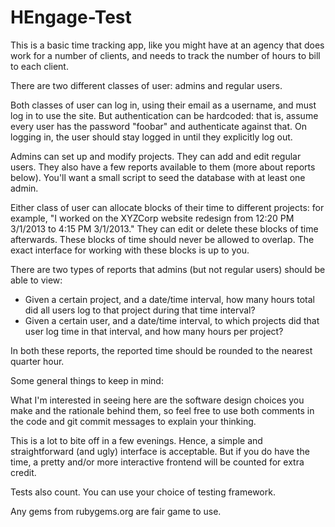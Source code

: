 HEngage-Test
============

This is a basic time tracking app, like you might have at an agency that does work for a number of clients, and needs to track the number of hours to bill to each client.

There are two different classes of user: admins and regular users.

Both classes of user can log in, using their email as a username, and must log in to use the site. But authentication can be hardcoded: that is, assume every user has the password "foobar" and authenticate against that. On logging in, the user should stay logged in until they explicitly log out.

Admins can set up and modify projects. They can add and edit regular users. They also have a few reports available to them (more about reports below). You'll want a small script to seed the database with at least one admin.

Either class of user can allocate blocks of their time to different projects: for example, "I worked on the XYZCorp website redesign from 12:20 PM 3/1/2013 to 4:15 PM 3/1/2013." They can edit or delete these blocks of time afterwards. These blocks of time should never be allowed to overlap. The exact interface for working with these blocks is up to you.

There are two types of reports that admins (but not regular users) should be able to view:
  - Given a certain project, and a date/time interval, how many hours total did all users log to that project during that time interval?
  - Given a certain user, and a date/time interval, to which projects did that user log time in that interval, and how many hours per project?

In both these reports, the reported time should be rounded to the nearest quarter hour.



Some general things to keep in mind:

What I'm interested in seeing here are the software design choices you make and the rationale behind them, so feel free to use both comments in the code and git commit messages to explain your thinking.

This is a lot to bite off in a few evenings. Hence, a simple and straightforward (and ugly) interface is acceptable. But if you do have the time, a pretty and/or more interactive frontend will be counted for extra credit.

Tests also count. You can use your choice of testing framework.

Any gems from rubygems.org are fair game to use.
